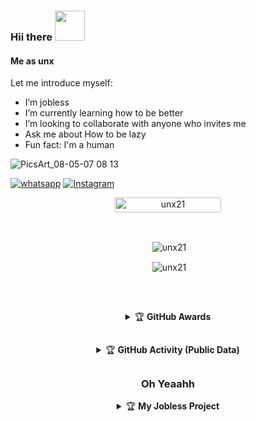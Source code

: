 ### Hii there&nbsp;<a href="Hey"><img src="https://user-images.githubusercontent.com/84166927/131398029-d0af4153-3ebe-4918-bceb-59afe3c10fca.gif" width="48px"></a>

#### Me as unx

Let me introduce myself:

-  I’m jobless
-  I’m currently learning how to be better
-  I’m looking to collaborate with anyone who invites me
-  Ask me about How to be lazy
-  Fun fact: I'm a human




![PicsArt_08-05-07 08 13](https://user-images.githubusercontent.com/84166927/129935477-7df4b9cb-6513-4289-9f63-3978413e1673.png)


<a href="https://wa.me/qr/VJ2PLVAGHO4FG1" target="_blank"><img src="https://img.shields.io/badge/WhatsApp-25D366?&style=flat-square&logo=whatsapp&logoColor=white" alt="whatsapp"></a>
<a href="https://www.instagram.com/unxzx_" target="_blank"><img src="https://img.shields.io/badge/Instagram-%23E4405F.svg?&style=flat-square&logo=instagram&logoColor=white" alt="Instagram"></a>



<p align="center"> <a href="unx21"><img width="170px" height="24" src="https://komarev.com/ghpvc/?username=unx21&label=PROFILE%20VISITORS&color=blue&style=flat-square" alt="unx21" /></a> </p><br> 


<div align="center">
<p>&nbsp;<img align="center" src="https://github-readme-stats.vercel.app/api?username=unx21&show_icons=true&theme=nightowl" alt="unx21" /></p>

<p>&nbsp;<img align="center" src="https://github-readme-stats.vercel.app/api/top-langs/?username=unx21&theme=algolia&layout=compact&langs_count=10&hide_border=true&show_icons=true" alt="unx21"/></p></a><br> 

##

<details>
    <summary>&#127942 <b>GitHub Awards</b></summary><br/>

![Github Trophy](https://github-profile-trophy.vercel.app/?username=unx21)

</details>

##

<details>
    <summary>&#127942 <b>GitHub Activity (Public Data)</b></summary><br/>

![Metrics](https://metrics.lecoq.io/unx21?template=classic&followup=1&isocalendar=1&languages=1&isocalendar.duration=half-year&config.timezone=Asia%2FMakassar)

</details>

##

### Oh Yeaahh
<details>
   <summary>&#127942 <b>My Jobless Project</summary>
   <a href="https://github.com/unx21/violet">
    <img src="https://github-readme-stats.vercel.app/api/pin/?username=unx21&repo=violet">
   <a href="https://github.com/Rizxyu/Bot-Rain">
    <img src="https://github-readme-stats.vercel.app/api/pin/?username=Rizxyu&repo=Bot-Rain">
  </a>
</details>















